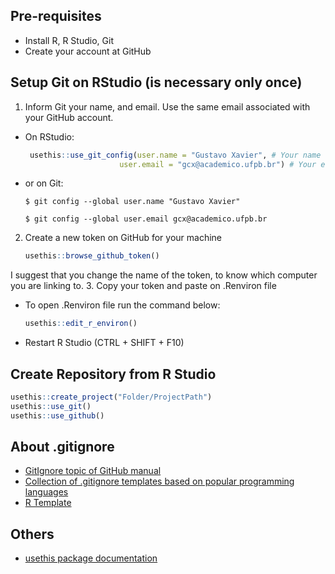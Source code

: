 Pre-requisites
--------------
- Install R, R Studio, Git
- Create your account at GitHub

Setup Git on RStudio (is necessary only once)
---------------------------------------------
1. Inform Git your name, and email. Use the same email associated with your GitHub account.
  - On RStudio:
     ```r
      usethis::use_git_config(user.name = "Gustavo Xavier", # Your name
                          user.email = "gcx@academico.ufpb.br") # Your e-mail
      ```
   - or on Git:
      ```gitconfig
      $ git config --global user.name "Gustavo Xavier"

      $ git config --global user.email gcx@academico.ufpb.br
      ```

2. Create a new token on GitHub for your machine
      ```r
      usethis::browse_github_token()
      ```
I suggest that you change the name of the token, to know which computer you are linking to.
3. Copy your token and paste on .Renviron file
  - To open .Renviron file run the command below:
      ```r
      usethis::edit_r_environ()
      ```
  - Restart R Studio (CTRL + SHIFT + F10)

Create Repository from R Studio
-------------------------------
```r
usethis::create_project("Folder/ProjectPath")
usethis::use_git()
usethis::use_github()

```

About .gitignore
----------------
- [GitIgnore topic of GitHub manual](https://githubtraining.github.io/training-manual/#/23_gitignore)
- [Collection of .gitignore templates based on popular programming languages](https://github.com/github/gitignore)
- [R Template](https://github.com/github/gitignore/blob/master/R.gitignore)


Others
------
- [usethis package documentation](https://usethis.r-lib.org/reference/create_package.html)
